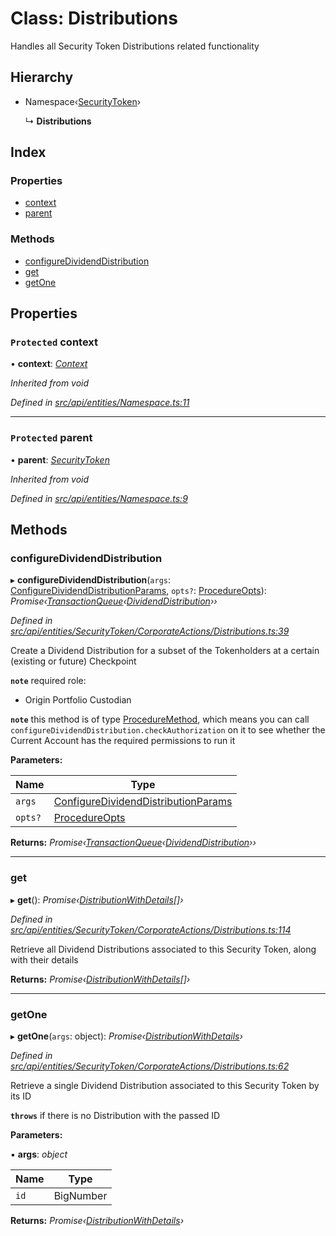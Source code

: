 # Class: Distributions

Handles all Security Token Distributions related functionality

## Hierarchy

* Namespace‹[SecurityToken](securitytoken.md)›

  ↳ **Distributions**

## Index

### Properties

* [context](distributions.md#protected-context)
* [parent](distributions.md#protected-parent)

### Methods

* [configureDividendDistribution](distributions.md#configuredividenddistribution)
* [get](distributions.md#get)
* [getOne](distributions.md#getone)

## Properties

### `Protected` context

• **context**: *[Context](context.md)*

*Inherited from void*

*Defined in [src/api/entities/Namespace.ts:11](https://github.com/PolymathNetwork/polymesh-sdk/blob/108d588b/src/api/entities/Namespace.ts#L11)*

___

### `Protected` parent

• **parent**: *[SecurityToken](securitytoken.md)*

*Inherited from void*

*Defined in [src/api/entities/Namespace.ts:9](https://github.com/PolymathNetwork/polymesh-sdk/blob/108d588b/src/api/entities/Namespace.ts#L9)*

## Methods

###  configureDividendDistribution

▸ **configureDividendDistribution**(`args`: [ConfigureDividendDistributionParams](../globals.md#configuredividenddistributionparams), `opts?`: [ProcedureOpts](../interfaces/procedureopts.md)): *Promise‹[TransactionQueue](transactionqueue.md)‹[DividendDistribution](dividenddistribution.md)››*

*Defined in [src/api/entities/SecurityToken/CorporateActions/Distributions.ts:39](https://github.com/PolymathNetwork/polymesh-sdk/blob/108d588b/src/api/entities/SecurityToken/CorporateActions/Distributions.ts#L39)*

Create a Dividend Distribution for a subset of the Tokenholders at a certain (existing or future) Checkpoint

**`note`** required role:
  - Origin Portfolio Custodian

**`note`** this method is of type [ProcedureMethod](../interfaces/proceduremethod.md), which means you can call `configureDividendDistribution.checkAuthorization`
  on it to see whether the Current Account has the required permissions to run it

**Parameters:**

Name | Type |
------ | ------ |
`args` | [ConfigureDividendDistributionParams](../globals.md#configuredividenddistributionparams) |
`opts?` | [ProcedureOpts](../interfaces/procedureopts.md) |

**Returns:** *Promise‹[TransactionQueue](transactionqueue.md)‹[DividendDistribution](dividenddistribution.md)››*

___

###  get

▸ **get**(): *Promise‹[DistributionWithDetails](../interfaces/distributionwithdetails.md)[]›*

*Defined in [src/api/entities/SecurityToken/CorporateActions/Distributions.ts:114](https://github.com/PolymathNetwork/polymesh-sdk/blob/108d588b/src/api/entities/SecurityToken/CorporateActions/Distributions.ts#L114)*

Retrieve all Dividend Distributions associated to this Security Token, along with their details

**Returns:** *Promise‹[DistributionWithDetails](../interfaces/distributionwithdetails.md)[]›*

___

###  getOne

▸ **getOne**(`args`: object): *Promise‹[DistributionWithDetails](../interfaces/distributionwithdetails.md)›*

*Defined in [src/api/entities/SecurityToken/CorporateActions/Distributions.ts:62](https://github.com/PolymathNetwork/polymesh-sdk/blob/108d588b/src/api/entities/SecurityToken/CorporateActions/Distributions.ts#L62)*

Retrieve a single Dividend Distribution associated to this Security Token by its ID

**`throws`** if there is no Distribution with the passed ID

**Parameters:**

▪ **args**: *object*

Name | Type |
------ | ------ |
`id` | BigNumber |

**Returns:** *Promise‹[DistributionWithDetails](../interfaces/distributionwithdetails.md)›*
